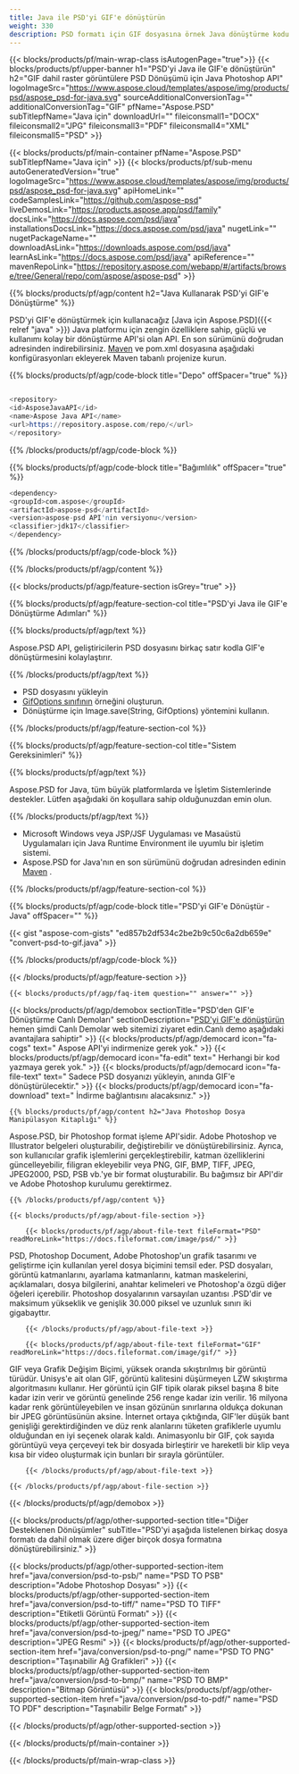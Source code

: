 ```yaml
---
title: Java ile PSD'yi GIF'e dönüştürün
weight: 330
description: PSD formatı için GIF dosyasına örnek Java dönüştürme kodu. Herhangi bir Web veya Masaüstü Java tabanlı uygulamada PSD'yi GIF'e dönüştürmek için bu örnek kodu kullanın.
---
```


{{< blocks/products/pf/main-wrap-class isAutogenPage="true">}}
{{< blocks/products/pf/upper-banner h1="PSD'yi Java ile GIF'e dönüştürün" h2="GIF dahil raster görüntülere PSD Dönüşümü için Java Photoshop API" logoImageSrc="https://www.aspose.cloud/templates/aspose/img/products/psd/aspose_psd-for-java.svg" sourceAdditionalConversionTag="" additionalConversionTag="GIF" pfName="Aspose.PSD" subTitlepfName="Java için" downloadUrl="" fileiconsmall1="DOCX" fileiconsmall2="JPG" fileiconsmall3="PDF" fileiconsmall4="XML" fileiconsmall5="PSD" >}}

{{< blocks/products/pf/main-container pfName="Aspose.PSD" subTitlepfName="Java için" >}}
{{< blocks/products/pf/sub-menu autoGeneratedVersion="true" logoImageSrc="https://www.aspose.cloud/templates/aspose/img/products/psd/aspose_psd-for-java.svg" apiHomeLink="" codeSamplesLink="https://github.com/aspose-psd" liveDemosLink="https://products.aspose.app/psd/family" docsLink="https://docs.aspose.com/psd/java" installationsDocsLink="https://docs.aspose.com/psd/java" nugetLink="" nugetPackageName="" downloadAsLink="https://downloads.aspose.com/psd/java" learnAsLink="https://docs.aspose.com/psd/java" apiReference="" mavenRepoLink="https://repository.aspose.com/webapp/#/artifacts/browse/tree/General/repo/com/aspose/aspose-psd" >}}

{{% blocks/products/pf/agp/content h2="Java Kullanarak PSD'yi GIF'e Dönüştürme" %}}

 PSD'yi GIF'e dönüştürmek için kullanacağız
 [Java için Aspose.PSD]({{< relref "java" >}})
 Java platformu için zengin özelliklere sahip, güçlü ve kullanımı kolay bir dönüştürme API'si olan API. En son sürümünü doğrudan adresinden indirebilirsiniz.
 [Maven](https://repository.aspose.com/webapp/#/artifacts/browse/tree/General/repo/com/aspose/aspose-psd)
 ve pom.xml dosyasına aşağıdaki konfigürasyonları ekleyerek Maven tabanlı projenize kurun.

{{% blocks/products/pf/agp/code-block title="Depo" offSpacer="true" %}}

```s

<repository>
<id>AsposeJavaAPI</id>
<name>Aspose Java API</name>
<url>https://repository.aspose.com/repo/</url>
</repository>

```

{{% /blocks/products/pf/agp/code-block %}}

{{% blocks/products/pf/agp/code-block title="Bağımlılık" offSpacer="true" %}}

```s
<dependency>
<groupId>com.aspose</groupId>
<artifactId>aspose-psd</artifactId>
<version>aspose-psd API'nin versiyonu</version>
<classifier>jdk17</classifier>
</dependency>

```

{{% /blocks/products/pf/agp/code-block %}}

{{% /blocks/products/pf/agp/content %}}

{{< blocks/products/pf/agp/feature-section isGrey="true" >}}

{{% blocks/products/pf/agp/feature-section-col title="PSD'yi Java ile GIF'e Dönüştürme Adımları" %}}

{{% blocks/products/pf/agp/text %}}

 Aspose.PSD API, geliştiricilerin PSD dosyasını birkaç satır kodla GIF'e dönüştürmesini kolaylaştırır.

{{% /blocks/products/pf/agp/text %}}

- PSD dosyasını yükleyin
- [GifOptions sınıfının](https://apireference.aspose.com/psd/java/com.aspose.psd.imageoptions/GifOptions) örneğini oluşturun.
- Dönüştürme için Image.save(String, GifOptions) yöntemini kullanın.

{{% /blocks/products/pf/agp/feature-section-col %}}

{{% blocks/products/pf/agp/feature-section-col title="Sistem Gereksinimleri" %}}

{{% blocks/products/pf/agp/text %}}

 Aspose.PSD for Java, tüm büyük platformlarda ve İşletim Sistemlerinde destekler. Lütfen aşağıdaki ön koşullara sahip olduğunuzdan emin olun.

{{% /blocks/products/pf/agp/text %}}

- Microsoft Windows veya JSP/JSF Uygulaması ve Masaüstü Uygulamaları için Java Runtime Environment ile uyumlu bir işletim sistemi.
- Aspose.PSD for Java'nın en son sürümünü doğrudan adresinden edinin
 [Maven](https://repository.aspose.com/webapp/#/artifacts/browse/tree/General/repo/com/aspose/aspose-psd) .

{{% /blocks/products/pf/agp/feature-section-col %}}

{{% blocks/products/pf/agp/code-block title="PSD'yi GIF'e Dönüştür - Java" offSpacer="" %}}

{{< gist "aspose-com-gists" "ed857b2df534c2be2b9c50c6a2db659e" "convert-psd-to-gif.java" >}}

{{% /blocks/products/pf/agp/code-block %}}

{{< /blocks/products/pf/agp/feature-section >}}

    {{< blocks/products/pf/agp/faq-item question="" answer="" >}}
 

<!-- aboutfile Starts -->

{{< blocks/products/pf/agp/demobox sectionTitle="PSD'den GIF'e Dönüştürme Canlı Demoları" sectionDescription="[PSD'yi GIF'e dönüştürün](https://products.aspose.app/psd/conversion/psd-to-gif) hemen şimdi Canlı Demolar web sitemizi ziyaret edin.Canlı demo aşağıdaki avantajlara sahiptir" >}}
        {{< blocks/products/pf/agp/democard icon="fa-cogs" text=" Aspose API'yi indirmenize gerek yok." >}}
        {{< blocks/products/pf/agp/democard icon="fa-edit" text=" Herhangi bir kod yazmaya gerek yok." >}}
        {{< blocks/products/pf/agp/democard icon="fa-file-text" text=" Sadece PSD dosyanızı yükleyin, anında GIF'e dönüştürülecektir." >}}
        {{< blocks/products/pf/agp/democard icon="fa-download" text=" İndirme bağlantısını alacaksınız." >}}

    {{% blocks/products/pf/agp/content h2="Java Photoshop Dosya Manipülasyon Kitaplığı" %}}

 Aspose.PSD, bir Photoshop format işleme API'sidir. Adobe Photoshop ve Illustrator belgeleri oluşturabilir, değiştirebilir ve dönüştürebilirsiniz. Ayrıca, son kullanıcılar grafik işlemlerini gerçekleştirebilir, katman özelliklerini güncelleyebilir, filigran ekleyebilir veya PNG, GIF, BMP, TIFF, JPEG, JPEG2000, PSD, PSB vb.'ye bir format oluşturabilir. Bu bağımsız bir API'dir ve Adobe Photoshop kurulumu gerektirmez.



    {{% /blocks/products/pf/agp/content %}}

    {{< blocks/products/pf/agp/about-file-section >}}

        {{< blocks/products/pf/agp/about-file-text fileFormat="PSD" readMoreLink="https://docs.fileformat.com/image/psd/" >}}

PSD, Photoshop Document, Adobe Photoshop'un grafik tasarımı ve geliştirme için kullanılan yerel dosya biçimini temsil eder. PSD dosyaları, görüntü katmanlarını, ayarlama katmanlarını, katman maskelerini, açıklamaları, dosya bilgilerini, anahtar kelimeleri ve Photoshop'a özgü diğer öğeleri içerebilir. Photoshop dosyalarının varsayılan uzantısı .PSD'dir ve maksimum yükseklik ve genişlik 30.000 piksel ve uzunluk sınırı iki gigabayttır.


        {{< /blocks/products/pf/agp/about-file-text >}}

        {{< blocks/products/pf/agp/about-file-text fileFormat="GIF" readMoreLink="https://docs.fileformat.com/image/gif/" >}}

GIF veya Grafik Değişim Biçimi, yüksek oranda sıkıştırılmış bir görüntü türüdür. Unisys'e ait olan GIF, görüntü kalitesini düşürmeyen LZW sıkıştırma algoritmasını kullanır. Her görüntü için GIF tipik olarak piksel başına 8 bite kadar izin verir ve görüntü genelinde 256 renge kadar izin verilir. 16 milyona kadar renk görüntüleyebilen ve insan gözünün sınırlarına oldukça dokunan bir JPEG görüntüsünün aksine. İnternet ortaya çıktığında, GIF'ler düşük bant genişliği gerektirdiğinden ve düz renk alanlarını tüketen grafiklerle uyumlu olduğundan en iyi seçenek olarak kaldı. Animasyonlu bir GIF, çok sayıda görüntüyü veya çerçeveyi tek bir dosyada birleştirir ve hareketli bir klip veya kısa bir video oluşturmak için bunları bir sırayla görüntüler.


        {{< /blocks/products/pf/agp/about-file-text >}}

    {{< /blocks/products/pf/agp/about-file-section >}}

{{< /blocks/products/pf/agp/demobox >}}

<!-- aboutfile Ends -->

{{< blocks/products/pf/agp/other-supported-section title="Diğer Desteklenen Dönüşümler" subTitle="PSD'yi aşağıda listelenen birkaç dosya formatı da dahil olmak üzere diğer birçok dosya formatına dönüştürebilirsiniz." >}}

{{< blocks/products/pf/agp/other-supported-section-item href="java/conversion/psd-to-psb/" name="PSD TO PSB" description="Adobe Photoshop Dosyası" >}}
{{< blocks/products/pf/agp/other-supported-section-item href="java/conversion/psd-to-tiff/" name="PSD TO TIFF" description="Etiketli Görüntü Formatı" >}}
{{< blocks/products/pf/agp/other-supported-section-item href="java/conversion/psd-to-jpeg/" name="PSD TO JPEG" description="JPEG Resmi" >}}
{{< blocks/products/pf/agp/other-supported-section-item href="java/conversion/psd-to-png/" name="PSD TO PNG" description="Taşınabilir Ağ Grafikleri" >}}
{{< blocks/products/pf/agp/other-supported-section-item href="java/conversion/psd-to-bmp/" name="PSD TO BMP" description="Bitmap Görüntüsü" >}}
{{< blocks/products/pf/agp/other-supported-section-item href="java/conversion/psd-to-pdf/" name="PSD TO PDF" description="Taşınabilir Belge Formatı" >}}

{{< /blocks/products/pf/agp/other-supported-section >}}

{{< /blocks/products/pf/main-container >}}
    
{{< /blocks/products/pf/main-wrap-class >}}
